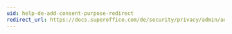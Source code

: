 ```yaml
---
uid: help-de-add-consent-purpose-redirect
redirect_url: https://docs.superoffice.com/de/security/privacy/admin/add-purpose.html
---
```

